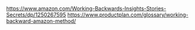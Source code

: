 https://www.amazon.com/Working-Backwards-Insights-Stories-Secrets/dp/1250267595
https://www.productplan.com/glossary/working-backward-amazon-method/
